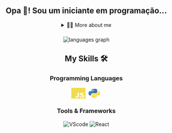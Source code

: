 <h2 align="center">Opa 👋! Sou um iniciante em programação...</h2>
<details align="center">
  <summary>👨‍💻 More about me</summary>
  - 💬 I am 16 years old, currently living in Brazil. I understand basic English (understanding simple sentences and basic reading) and have experience with JavaScript, Python, Marketing, Design and Artificial Intelligence.
</details>

###

<div align="center">
  <img src="https://github-readme-stats.vercel.app/api/top-langs?username=gDotorivo&locale=en&hide_title=false&layout=compact&card_width=320&langs_count=5&theme=dark&hide_border=false" height="150" alt="languages graph"  />
</div>

###

<h2 align="center">My Skills 🛠</h2>
  <!-- Skills: Programming Languages -->
  <div align="center" style="flex-basis: 48%;">
    <h3>Programming Languages</h3>
    <img align="center" alt="Js" height="30" width="40" src="https://raw.githubusercontent.com/devicons/devicon/master/icons/javascript/javascript-plain.svg">
    <img align="center" alt="Python" height="30" width="40" src="https://raw.githubusercontent.com/devicons/devicon/master/icons/python/python-original.svg">
  </div>
  
  <!-- Skills: Tools & Frameworks -->
  <div align="center" style="flex-basis: 48%;">
    <h3>Tools & Frameworks</h3>
    <img align="center" alt="VScode" height="30" width="40" src="https://cdn.jsdelivr.net/gh/devicons/devicon/icons/vscode/vscode-original.svg">
    <img align="center" alt="React" height="30" width="40" src="https://cdn.jsdelivr.net/gh/devicons/devicon/icons/react/react-original.svg">
  </div>

